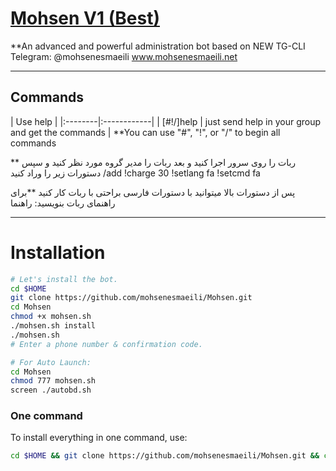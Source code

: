 # [Mohsen V1 (Best)](https://telegram.me/mohsenesmaeili)

**An advanced and powerful administration bot based on NEW TG-CLI
Telegram: @mohsenesmaeili
www.mohsenesmaeili.net

* * *

## Commands

| Use help |
|:--------|:------------|
| [#!/]help | just send help in your group and get the commands |
**You can use "#", "!", or "/" to begin all commands

**
ربات را روی سرور اجرا کنید و
 بعد ربات را مدیر گروه مورد نظر کنید و سپس دستورات زیر را وراد کنید
/add
!charge 30
!setlang fa
!setcmd fa

پس از دستورات بالا میتوانید با دستورات فارسی براحتی با ربات کار کنید
**برای راهنمای ربات بنویسید: راهنما





* * *

# Installation

```sh
# Let's install the bot.
cd $HOME
git clone https://github.com/mohsenesmaeili/Mohsen.git
cd Mohsen
chmod +x mohsen.sh
./mohsen.sh install
./mohsen.sh 
# Enter a phone number & confirmation code.

# For Auto Launch:
cd Mohsen
chmod 777 mohsen.sh
screen ./autobd.sh
```
### One command
To install everything in one command, use:
```sh
cd $HOME && git clone https://github.com/mohsenesmaeili/Mohsen.git && cd Mohsen && chmod +x mohsen.sh && ./mohsen.sh install && ./mohsen.sh

